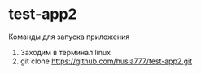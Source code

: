 # test-app2
Команды для запуска приложения
1) Заходим в терминал linux
2) git clone https://github.com/husia777/test-app2.git
